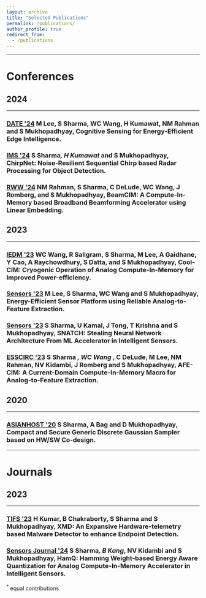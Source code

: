 ```yaml
---
layout: archive
title: "Selected Publications"
permalink: /publications/
author_profile: true
redirect_from:
  - /publications
---
```


---



# Conferences


<meta name="viewport" content="width=device-width, initial-scale=1">
<link rel="stylesheet" href="https://cdnjs.cloudflare.com/ajax/libs/font-awesome/4.7.0/css/font-awesome.min.css">


## 2024

____

### [DATE '24](https://www.date-conference.com) M Lee, S Sharma, WC Wang, H Kumawat, NM Rahman and S Mukhopadhyay, Cognitive Sensing for Energy-Efficient Edge Intelligence.

### [IMS '24](https://ims-ieee.org) S Sharma<sup>*</sup>, H Kumawat<sup>*</sup> and S Mukhopadhyay, ChirpNet: Noise-Resilient Sequential Chirp based Radar Processing for Object Detection. 

### [RWW '24](https://www.radiowirelessweek.org) NM Rahman, S Sharma, C DeLude, WC Wang, J Romberg, and S Mukhopadhyay, BeamCIM: A Compute-In-Memory based Broadband Beamforming Accelerator using Linear Embedding.
<a href="https://ieeexplore.ieee.org/abstract/document/10438565" target="_blank"><i class="fa fa-file-pdf-o" style="font-size:35px;color:CornflowerBlue"></i></a>

## 2023

____


### [IEDM '23](https://www.ieee-iedm.org) WC Wang, R Saligram, S Sharma, M Lee, A Gaidhane, Y Cao, A Raychowdhury, S Datta, and S Mukhopadhyay, Cool-CIM: Cryogenic Operation of Analog Compute-In-Memory for Improved Power-efficiency.
<a href="https://ieeexplore.ieee.org/abstract/document/10413880" target="_blank"><i class="fa fa-file-pdf-o" style="font-size:35px;color:CornflowerBlue"></i></a>

### [Sensors '23](https://2023.ieee-sensorsconference.org/) M Lee, S Sharma, WC Wang and S Mukhopadhyay, Energy-Efficient Sensor Platform using Reliable Analog-to-Feature Extraction.
<a href="https://ieeexplore.ieee.org/abstract/document/10324915" target="_blank"><i class="fa fa-file-pdf-o" style="font-size:35px;color:CornflowerBlue"></i></a>
<a href="https://www.sudarshan-sh.com/files/Sensors2023_EE_AFE.pdf" target="_blank"><i class="fa fa-file-powerpoint-o" aria-hidden="true" style="font-size:35px;color:CornflowerBlue"></i></a>

### [Sensors '23](https://2023.ieee-sensorsconference.org/) S Sharma, U Kamal, J Tong, T Krishna and S Mukhopadhyay, SNATCH: Stealing Neural Network Architecture From ML Accelerator in Intelligent Sensors.
<a href="https://ieeexplore.ieee.org/abstract/document/10324872" target="_blank"><i class="fa fa-file-pdf-o" style="font-size:35px;color:CornflowerBlue"></i></a>
<a href="https://www.sudarshan-sh.com/files/Sensors2023_SNATCH.pdf" target="_blank"><i class="fa fa-file-powerpoint-o" aria-hidden="true" style="font-size:35px;color:CornflowerBlue"></i></a>

### [ESSCIRC '23](https://www.esscirc-essderc2023.org/) S Sharma<sup>*</sup> , WC Wang<sup>*</sup> , C DeLude, M Lee, NM Rahman, NV Kidambi, J Romberg and S Mukhopadhyay, AFE-CIM: A Current-Domain Compute-In-Memory Macro for Analog-to-Feature Extraction.
<a href="https://ieeexplore.ieee.org/abstract/document/10268706" target="_blank"><i class="fa fa-file-pdf-o" style="font-size:35px;color:CornflowerBlue"></i></a>
<a href="https://www.sudarshan-sh.com/files/ESSCIRC2023_AFE_CIM.pdf" target="_blank"><i class="fa fa-file-powerpoint-o" aria-hidden="true" style="font-size:35px;color:CornflowerBlue"></i></a>

## 2020

____

### [ASIANHOST '20](http://asianhost.org/2020/) S Sharma, A Bag and D Mukhopadhyay, Compact and Secure Generic Discrete Gaussian Sampler based on HW/SW Co-design.

<a href="https://ieeexplore.ieee.org/abstract/document/9358267" target="_blank"><i class="fa fa-file-pdf-o" style="font-size:35px;color:CornflowerBlue"></i></a>
<a href="https://www.sudarshan-sh.com/files/Compact and Secure Generic Discrete Gaussian Sampler based on HW_SW Co-design.pdf" target="_blank"><i class="fa fa-file-powerpoint-o" aria-hidden="true" style="font-size:35px;color:CornflowerBlue"></i></a>

____


# Journals

## 2023

____


### [TIFS '23](https://ieeexplore.ieee.org/xpl/RecentIssue.jsp?punumber=10206) H Kumar, B Chakraborty, S Sharma and S Mukhopadhyay, XMD: An Expansive Hardware-telemetry based Malware Detector to enhance Endpoint Detection.
<a href="https://ieeexplore.ieee.org/abstract/document/10262063" target="_blank"><i class="fa fa-file-pdf-o" style="font-size:35px;color:CornflowerBlue"></i></a>

### [Sensors Journal '24](https://ieeexplore.ieee.org/xpl/RecentIssue.jsp?punumber=7361) S Sharma<sup>*</sup>, B Kang<sup>*</sup>,  NV Kidambi and S Mukhopadhyay, HamQ: Hamming Weight-based Energy Aware Quantization for Analog Compute-In-Memory Accelerator in Intelligent Sensors. 
<a href="https://ieeexplore.ieee.org/abstract/document/10489839" target="_blank"><i class="fa fa-file-pdf-o" style="font-size:35px;color:CornflowerBlue"></i></a>
<a href="https://github.com/sudo-sh/HamQ" target="_blank"><i class="fa fa-github" style="font-size:35px;color:CornflowerBlue"></i></a>


<sup>*</sup> equal contributions